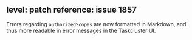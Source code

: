 level: patch
reference: issue 1857
---
Errors regarding `authorizedScopes` are now formatted in Markdown, and thus more readable in error messages in the Taskcluster UI.
